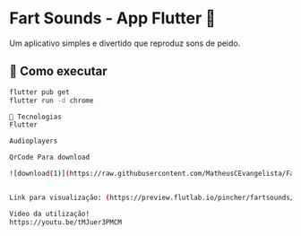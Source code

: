 # Fart Sounds - App Flutter 💨

Um aplicativo simples e divertido que reproduz sons de peido.

## 🚀 Como executar

```bash
flutter pub get
flutter run -d chrome

🔧 Tecnologias
Flutter

Audioplayers

QrCode Para download

![download(1)](https://raw.githubusercontent.com/MatheusCEvangelista/FartSound/master/download%20(1).png)


Link para visualização: (https://preview.flutlab.io/pincher/fartsounds/)

Video da utilização!
https://youtu.be/tMJuer3PMCM


